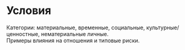 # Условия

Категории: материальные, временные, социальные, культурные/ценностные, нематериальные личные.  
Примеры влияния на отношения и типовые риски.
